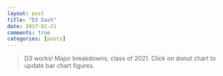 ```yaml
---
layout: post
title: "D3 Dash"
date: 2017-02-21
comments: true
categories: [posts]
---
```


>D3 works! Major breakdowns, class of 2021. Click on donut chart to update bar chart figures.

<html>
  <head>    
    <meta http-equiv="Content-type" content="text/html; charset=utf-8">
    <title>UCA Majors</title>
    <script src="http://d3js.org/d3.v3.min.js"></script>
    <link rel="stylesheet" href="normalize.css">
    <style>

		#pieChart {    
			position:relative;	
			padding-top: 30px;
		}

		#barChart {
			position:relative;
			padding-top: 50px;
		}
		
		.title {
		 font-family: "Avenir";
			font-size: 20px;	
		
		}

		.slice {
		   font-size: 12pt;
		   font-family: Verdana;
		   fill: white; //svg specific - instead of color
		   font-weight: bold;	
		  		} 
	

    </style>
  </head>
 
 <body>
    <div id="pieChart"></div>
    <div id="barChart"></div>  
    <script type="text/javascript">
    
/*
 FORMATS 
*/


var 	formatAsPercentage = d3.format("%"),
		formatAsPercentage1Dec = d3.format(".1%"),
		formatAsInteger = d3.format(","),
		fsec = d3.time.format("%S s"),
		fmin = d3.time.format("%M m"),
		fhou = d3.time.format("%H h"),
		fwee = d3.time.format("%a"),
		fdat = d3.time.format("%d d"),
		fmon = d3.time.format("%b")
		;

/*
 PIE CHART
*/

function dsPieChart(){

	var dataset = [
			{category: "Earth & Env.", measure: 0.141},
	      	{category: "Media", measure: 0.183},
	    	{category: "Economics", measure: 0.324},
	    	{category: "CS", measure: 0.352},
	      ]
	      ;

	var 	width = 400,
		   height = 400,
		   outerRadius = Math.min(width, height) / 2,
		   innerRadius = outerRadius * .999,   
		   // for animation
		   innerRadiusFinal = outerRadius * .45,
		   innerRadiusFinal3 = outerRadius* .4,
		   color = d3.scale.category10()
		   ;
	    
	var vis = d3.select("#pieChart")
	     .append("svg:svg")              //create the SVG element inside the <body>
	     .data([dataset])                   //associate our data with the document
	         .attr("width", width)           //set the width and height of our visualization (these will be attributes of the <svg> tag
	         .attr("height", height)
	     		.append("svg:g")                //make a group to hold our pie chart
	         .attr("transform", "translate(" + outerRadius + "," + outerRadius + ")")    //move the center of the pie chart from 0, 0 to radius, radius
				;
				
   var arc = d3.svg.arc()              //this will create <path> elements for us using arc data
        	.outerRadius(outerRadius).innerRadius(innerRadius);
   
   // for animation
   var arcFinal = d3.svg.arc().innerRadius(innerRadiusFinal).outerRadius(outerRadius);
	var arcFinal3 = d3.svg.arc().innerRadius(innerRadiusFinal3).outerRadius(outerRadius);

   var pie = d3.layout.pie()           //this will create arc data for us given a list of values
        .value(function(d) { return d.measure; });    //we must tell it out to access the value of each element in our data array

   var arcs = vis.selectAll("g.slice")     //this selects all <g> elements with class slice (there aren't any yet)
        .data(pie)                          //associate the generated pie data (an array of arcs, each having startAngle, endAngle and value properties) 
        .enter()                            //this will create <g> elements for every "extra" data element that should be associated with a selection. The result is creating a <g> for every object in the data array
            .append("svg:g")                //create a group to hold each slice (we will have a <path> and a <text> element associated with each slice)
               .attr("class", "slice")    //allow us to style things in the slices (like text)
               .on("mouseover", mouseover)
    				.on("mouseout", mouseout)
    				.on("click", up)
    				;
    				
        arcs.append("svg:path")
               .attr("fill", function(d, i) { return color(i); } ) //set the color for each slice to be chosen from the color function defined above
               .attr("d", arc)     //this creates the actual SVG path using the associated data (pie) with the arc drawing function
					.append("svg:title") //mouseover title showing the figures
				   .text(function(d) { return d.data.category + ": " + formatAsPercentage(d.data.measure); });			

        d3.selectAll("g.slice").selectAll("path").transition()
			    .duration(750)
			    .delay(0)	
			    .attr("d", arcFinal )
			    ;
	
	  // Add a label to the larger arcs, translated to the arc centroid and rotated.
	  // source: http://bl.ocks.org/1305337#index.html
	  arcs.filter(function(d) { return d.endAngle - d.startAngle > .2; })
	  		.append("svg:text")
	      .attr("dy", ".35em")
	      .attr("text-anchor", "middle")
	      .attr("transform", function(d) { return "translate(" + arcFinal.centroid(d) + ")rotate(" + angle(d) + ")"; })
	      //.text(function(d) { return formatAsPercentage(d.value); })
	      .text(function(d) { return d.data.category; })
	      ;
	   
	   // Computes the label angle of an arc, converting from radians to degrees.
		function angle(d) {
		    var a = (d.startAngle + d.endAngle) * 90 / Math.PI - 90;
		    return a > 90 ? a - 180 : a;
		}
		    
		// Pie chart title			
		vis.append("svg:text")
	     .attr("dy", ".35em")
	      .attr("text-anchor", "middle")
	      .text("Majors")
	      .attr("class","title")
	      ;		    


		
	function mouseover() {
	  d3.select(this).select("path").transition()
	      .duration(750)
	        		.attr("d", arcFinal3)
	        		;
	}
	
	function mouseout() {
	  d3.select(this).select("path").transition()
	      .duration(750)
	        		.attr("d", arcFinal)
	        		;
	}
	
	function up(d, i) {
				/* update bar chart when user selects piece of the pie chart */
				//updateBarChart(dataset[i].category);
				updateBarChart(d.data.category, color(i));			 
	}
}

dsPieChart();

/*
 BAR CHART 
*/


var datasetBarChart = [
{ group: "All", category: "Male", measure: 61}, 
{ group: "All", category: "Female", measure: 39}, 
{ group: "All", category: "Rural", measure: 52 }, 
{ group: "All", category: "Urban", measure: 48}, 
{ group: "CS", category: "Male", measure: 80 }, 
{ group: "CS", category: "Female", measure: 20 }, 
{ group: "CS", category: "Rural", measure: 52},
{ group: "CS", category: "Urban", measure: 48},  
{ group: "Economics", category: "Male", measure: 48}, 
{ group: "Economics", category: "Female", measure: 52 }, 
{ group: "Economics", category: "Rural", measure: 43 },
{ group: "Economics", category: "Urban", measure: 57},  
{ group: "Earth & Env.", category: "Male", measure: 70}, 
{ group: "Earth & Env.", category: "Female", measure: 30 }, 
{ group: "Earth & Env.", category: "Rural", measure: 70}, 
{ group: "Earth & Env.", category: "Urban", measure: 30 }, 
{ group: "Media", category: "Male", measure: 38}, 
{ group: "Media", category: "Female", measure: 62 }, 
{ group: "Media", category: "Rural", measure: 54}, 
{ group: "Media", category: "Urban", measure: 46 }, 
]
;

// set initial group value
var group = "All";

function datasetBarChosen(group) {
	var ds = [];
	for (x in datasetBarChart) {
		 if(datasetBarChart[x].group==group){
		 	ds.push(datasetBarChart[x]);
		 } 
		}
	return ds;
}


function dsBarChartBasics() {

		var margin = {top: 30, right: 5, bottom: 20, left: 50},
		width = 500 - margin.left - margin.right,
	   height = 250 - margin.top - margin.bottom,
		colorBar = d3.scale.category20b(),
		barPadding = 1
		;
		
		return {
			margin : margin, 
			width : width, 
			height : height, 
			colorBar : colorBar, 
			barPadding : barPadding
		}			
		;
}

function dsBarChart() {

	var firstDatasetBarChart = datasetBarChosen(group);         	
	
	var basics = dsBarChartBasics();
	
	var margin = basics.margin,
		width = basics.width,
	   height = basics.height,
		colorBar = basics.colorBar,
		barPadding = basics.barPadding
		;
					
	var 	xScale = d3.scale.linear()
						.domain([0, firstDatasetBarChart.length])
						.range([0, width])
						;
						
	// Create linear y scale 
	// Purpose: No matter what the data is, the bar should fit into the svg area; bars should not
	// get higher than the svg height. Hence incoming data needs to be scaled to fit into the svg area.  
	var yScale = d3.scale.linear()
			// use the max funtion to derive end point of the domain (max value of the dataset)
			// do not use the min value of the dataset as min of the domain as otherwise you will not see the first bar
		   .domain([0, d3.max(firstDatasetBarChart, function(d) { return d.measure; })])
		   // As coordinates are always defined from the top left corner, the y position of the bar
		   // is the svg height minus the data value. So you basically draw the bar starting from the top. 
		   // To have the y position calculated by the range function
		   .range([height, 0])
		   ;
	
	//Create SVG element
	
	var svg = d3.select("#barChart")
			.append("svg")
		    .attr("width", width + margin.left + margin.right)
		    .attr("height", height + margin.top + margin.bottom)
		    .attr("id","barChartPlot")
		    ;
	
	var plot = svg
		    .append("g")
		    .attr("transform", "translate(" + margin.left + "," + margin.top + ")")
		    ;
	            
	plot.selectAll("rect")
		   .data(firstDatasetBarChart)
		   .enter()
		   .append("rect")
			.attr("x", function(d, i) {
			    return xScale(i);
			})
		   .attr("width", width / firstDatasetBarChart.length - barPadding)   
			.attr("y", function(d) {
			    return yScale(d.measure);
			})  
			.attr("height", function(d) {
			    return height-yScale(d.measure);
			})
			.attr("fill", "lightgrey")
			;
	
		
	// Add y labels to plot	
	
	plot.selectAll("text")
	.data(firstDatasetBarChart)
	.enter()
	.append("text")
	.text(function(d) {
			return (d.measure +'%');
	})
	.attr("text-anchor", "middle")
	// Set x position to the left edge of each bar plus half the bar width
	.attr("x", function(d, i) {
			return (i * (width / firstDatasetBarChart.length)) + ((width / firstDatasetBarChart.length - barPadding) / 2);
	})
	.attr("y", function(d) {
			return yScale(d.measure) + 14;
	})
	.attr("class", "yAxis")
	.attr("fill","white")
	;
	
	// Add x labels to chart	
	
	var xLabels = svg
		    .append("g")
		    .attr("transform", "translate(" + margin.left + "," + (margin.top + height)  + ")")
		    ;
	
	xLabels.selectAll("text.xAxis")
		  .data(firstDatasetBarChart)
		  .enter()
		  .append("text")
		  .text(function(d) { return d.category;})
		  .attr("text-anchor", "middle")
			// Set x position to the left edge of each bar plus half the bar width
						   .attr("x", function(d, i) {
						   		return (i * (width / firstDatasetBarChart.length)) + ((width / firstDatasetBarChart.length - barPadding) / 2);
						   })
		  .attr("y", 15)
		  .attr("class", "xAxis")
		  ;			
	 
	// Title
	
	svg.append("text")
		.attr("x", (width + margin.left + margin.right)/2)
		.attr("y", 15)		
		.attr("class","title")		
		.attr("text-anchor", "middle")
		.text("Overall Major Breakdown of UCA Class of 2021")
		;
}

dsBarChart();

 /* ** UPDATE CHART ** */
 
/* updates bar chart on request */

function updateBarChart(group, colorChosen) {
	
		var currentDatasetBarChart = datasetBarChosen(group);
		
		var basics = dsBarChartBasics();
	
		var margin = basics.margin,
			width = basics.width,
		   height = basics.height,
			colorBar = basics.colorBar,
			barPadding = basics.barPadding
			;
		
		var 	xScale = d3.scale.linear()
			.domain([0, currentDatasetBarChart.length])
			.range([0, width])
			;
		
			
		var yScale = d3.scale.linear()
	      .domain([0, d3.max(currentDatasetBarChart, function(d) { return d.measure; })])
	      .range([height,0])
	      ;
	      
	   var svg = d3.select("#barChart svg");
	      
	   var plot = d3.select("#barChartPlot")
	   	.datum(currentDatasetBarChart)
		   ;
	
	  		/* Note that here we only have to select the elements - no more appending! */
	  	plot.selectAll("rect")
	      .data(currentDatasetBarChart)
	      .transition()
			.duration(750)
			.attr("x", function(d, i) {
			    return xScale(i);
			})
		   .attr("width", width / currentDatasetBarChart.length - barPadding)   
			.attr("y", function(d) {
			    return yScale(d.measure);
			})  
			.attr("height", function(d) {
			    return height-yScale(d.measure);
			})
			.attr("fill", colorChosen)
			;
		
		plot.selectAll("text.yAxis") // target the text element(s) which has a yAxis class defined
			.data(currentDatasetBarChart)
			.transition()
			.duration(750)
		   .attr("text-anchor", "middle")
		   .attr("x", function(d, i) {
		   		return (i * (width / currentDatasetBarChart.length)) + ((width / currentDatasetBarChart.length - barPadding) / 2);
		   })
		   .attr("y", function(d) {
		   		return yScale(d.measure) + 14;
		   })
		   .text(function(d) {
				return (d.measure +'%');
		   })
		   .attr("class", "yAxis")					 
		;
		
		svg.selectAll("text.title") // target the text element(s) which has a title class defined
			.attr("x", (width + margin.left + margin.right)/2)
			.attr("y", 15)
			.attr("class","title")		
			.attr("text-anchor", "middle")
			.text(group + "'s Breakdown 2021")
		;
}
    </script>
    	

  </body>


      
</html>